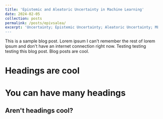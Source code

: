 ```yaml
---
title: 'Epistemic and Aleatoric Uncertainty in Machine Learning'
date: 2024-02-05
collection: posts
permalink: /posts/epivsalea/
excerpt: 'Uncertainty; Epistemic Uncertainty; Aleatoric Uncertainty; ML
---
```


This is a sample blog post. Lorem ipsum I can't remember the rest of lorem ipsum and don't have an internet connection right now. Testing testing testing this blog post. Blog posts are cool.

Headings are cool
======

You can have many headings
======

Aren't headings cool?
------
